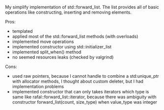My simplify implementation of std::forward_list.
The list provides all of basic operations like constructing, inserting and removing elements.

Pros:
* templated
* applied most of the std::forward_list methods (with overloads)
* implemented move operations
* implemented constructor using std::initializer_list
* implemented split_when() method
* no seemed resources leaks (checked by valgrind)

Cons:

* used raw pointers, because I cannot handle to combine a std:unique_ptr with allocator methods, I thought about custom deleter, but I had implementation problems
* implemented constructor that can only takes iterators which type is same like rafal::forward_list::iterator, because there was ambiguity with constructor forward_list(count, size_type) when value_type was integer
